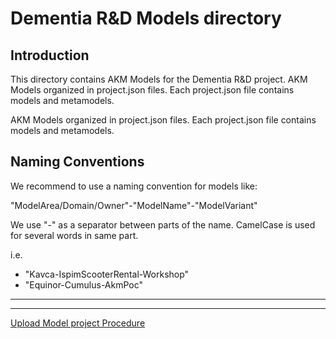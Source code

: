 # Dementia R&D Models directory

## Introduction

This directory contains AKM Models for the Dementia R&D project.
AKM Models organized in project.json files.
Each project.json file contains models and metamodels.

AKM Models organized in project.json files.
Each project.json file contains models and metamodels.

## Naming Conventions

We recommend to use a naming convention for models like:

"ModelArea/Domain/Owner"-"ModelName"-"ModelVariant"

We use "-" as a separator between parts of the name.
CamelCase is used for several words in same part.

i.e.

- "Kavca-IspimScooterRental-Workshop"
- "Equinor-Cumulus-AkmPoc"

---

---

[Upload Model project Procedure](../UploadModels.md)